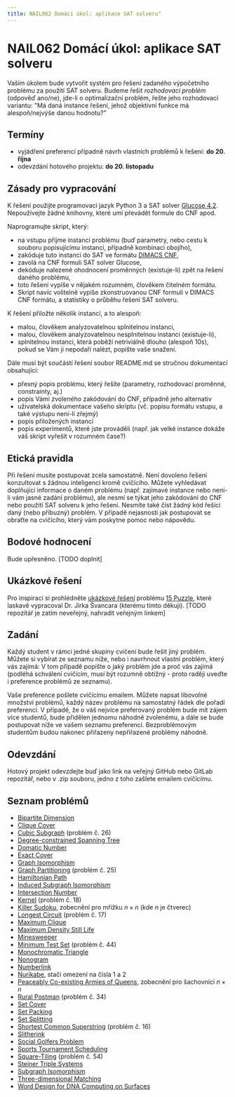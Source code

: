 ```yaml
---
title: NAIL062 Domácí úkol: aplikace SAT solveru"
---
```


# NAIL062 Domácí úkol: aplikace SAT solveru

Vaším úkolem bude vytvořit systém pro řešení zadaného výpočetního problému za použití SAT solveru. Budeme řešit *rozhodovací problém* (odpověď ano/ne), jde-li o optimalizační problém, řešte jeho rozhodovací variantu: "Má daná instance řešení, jehož objektivní funkce má alespoň/nejvýše danou hodnotu?" 

## Termíny

* vyjádření preferencí případně návrh vlastních problémů k řešení: **do 20. října**
* odevzdání hotového projektu: **do 20. listopadu**

## Zásady pro vypracování

K řešení použijte programovací jazyk Python 3 a SAT solver [Glucose 4.2](https://github.com/audemard/glucose/). Nepoužívejte žádné knihovny, které umí převádět formule do CNF apod.

Naprogramujte skript, který:

* na vstupu přijme instanci problému (buď parametry, nebo cestu k souboru popisujícímu instanci, případně kombinaci obojího),
* zakóduje tuto instanci do SAT ve formátu [DIMACS CNF](https://jix.github.io/varisat/manual/0.2.0/formats/dimacs.html),
* zavolá na CNF formuli SAT solver Glucose,
* dekóduje nalezené ohodnocení proměnných (existuje-li) zpět na řešení daného problému,
* toto řešení vypíše v nějakém rozumném, člověkem čitelném formátu.
* Skript navíc volitelně vypíše zkonstruovanou CNF formuli v DIMACS CNF formátu, a statistiky o průběhu řešení SAT solveru.

K řešení přiložte několik instancí, a to alespoň:

* malou, člověkem analyzovatelnou splnitelnou instanci,
* malou, člověkem analyzovatelnou nesplnitelnou instanci (existuje-li),
* splnitelnou instanci, která poběží netriviálně dlouho (alespoň 10s), pokud se Vám ji nepodaří nalézt, popište vaše snažení.

Dále musí být součástí řešení soubor README.md se stručnou dokumentací obsahující:

* přesný popis problému, který řešíte (parametry, rozhodovací proměnné, constrainty, aj.)
* popis Vámi zvoleného zakódování do CNF, případně jeho alternativ
* uživatelská dokumentace vašeho skriptu (vč. popisu formátu vstupu, a také výstupu není-li zřejmý)
* popis přiložených instancí
* popis experimentů, které jste prováděli (např. jak velké instance dokáže váš skript vyřešit v rozumném čase?)

## Etická pravidla

Při řešení musíte postupovat zcela samostatně. Není dovoleno řešení konzultovat s žádnou inteligencí kromě cvičícího. Můžete vyhledávat doplňující informace o daném problému (např. zajímavé instance nebo není-li vám jasné zadání problému), ale nesmí se týkat jeho zakódování do CNF nebo použití SAT solveru k jeho řešení. Nesmíte také číst žádný kód řešící daný (nebo příbuzný) problém. V případě nejasností jak postupovat se obraťte na cvičícího, který vám poskytne pomoc nebo nápovědu.

## Bodové hodnocení

Bude upřesněno. [TODO doplnit]

## Ukázkové řešení

Pro inspiraci si prohlédněte [ukázkové řešení](https://gitlab.mff.cuni.cz/svancaj/logika_SAT_example) problému [15 Puzzle](https://en.wikipedia.org/wiki/15_puzzle), které laskavě vypracoval Dr. Jirka Švancara (kterému tímto děkuji). [TODO repozitář je zatím neveřejný, nahradit veřejným linkem]

## Zadání

Každý student v rámci jedné skupiny cvičení bude řešit jiný problém. Můžete si vybírat ze seznamu níže, nebo i navrhnout vlastní problém, který vás zajímá: V tom případě popište o jaký problém jde a proč vás zajímá (podléhá schválení cvičícím, musí být rozumně obtížný - proto raději uveďte i preference problémů ze seznamu).

Vaše preference pošlete cvičícímu emailem. Můžete napsat libovolné množství problémů, každý název problému na samostatný řádek dle pořadí preferencí. V případě, že o váš nejvíce preferovaný problém bude mít zájem více studentů, bude přidělen jednomu náhodně zvolenému, a dále se bude postupovat níže ve vašem seznamu preferencí. Bezproblémovým studentům budou nakonec přiřazeny nepřiřazené problémy náhodně.

## Odevzdání

Hotový projekt odevzdejte buď jako link na veřejný GitHub nebo GitLab repozitář, nebo v .zip souboru, jedno z toho zašlete emailem cvičícímu.

## Seznam problémů

* [Bipartite Dimension](https://en.wikipedia.org/wiki/Bipartite_dimension)
* [Clique Cover](https://en.wikipedia.org/wiki/Clique_cover)
* [Cubic Subgraph](https://cgi.csc.liv.ac.uk/~ped/teachadmin/COMP202/annotated_np.html) (problém č. 26)
* [Degree-constrained Spanning Tree](https://en.wikipedia.org/wiki/Degree-constrained_spanning_tree)
* [Domatic Number](https://en.wikipedialorg/wiki/Domatic_number)
* [Exact Cover](https://en.wikipedia.org/wiki/Exact_cover)
* [Graph Isomorphism](https://en.wikipedia.org/wiki/Graph_isomorphism_problem)
* [Graph Partitioning](https://cgi.csc.liv.ac.uk/~ped/teachadmin/COMP202/annotated_np.html) (problém č. 25)
* [Hamiltonian Path](https://en.wikipedia.org/wiki/Hamiltonian_path_problem)
* [Induced Subgraph Isomorphism](https://en.wikipedia.org/wiki/Induced_subgraph_isomorphism_problem)
* [Intersection Number](https://en.wikipedia.org/wiki/Intersection_number_(graph_theory))
* [Kernel](https://cgi.csc.liv.ac.uk/~ped/teachadmin/COMP202/annotated_np.html) (problém č. 18)
* [Killer Sudoku](https://www.csplib.org/Problems/prob057/), zobecnění pro mřížku $n\times n$ (kde $n$ je čtverec)
* [Longest Circuit](https://cgi.csc.liv.ac.uk/~ped/teachadmin/COMP202/annotated_np.html) (problém č. 17)
* [Maximum Clique](https://www.csplib.org/Problems/prob074/)
* [Maximum Density Still Life](https://www.csplib.org/Problems/prob032/)
* [Minesweeper](https://en.wikipedia.org/wiki/Minesweeper_(video_game))
* [Minimum Test Set](https://cgi.csc.liv.ac.uk/~ped/teachadmin/COMP202/annotated_np.html) (problém č. 44)
* [Monochromatic Triangle](https://en.wikipedia.org/wiki/Monochromatic_triangle)
* [Nonogram](https://www.csplib.org/Problems/prob012/)
* [Numberlink](https://en.wikipedia.org/wiki/Numberlink)
* [Nurikabe](https://en.wikipedia.org/wiki/Nurikabe_(puzzle)), stačí omezení na čísla 1 a 2
* [Peaceably Co-existing Armies of Queens](https://www.csplib.org/Problems/prob110/), zobecnění pro šachovnici $n\times n$
* [Rural Postman](https://cgi.csc.liv.ac.uk/~ped/teachadmin/COMP202/annotated_np.html) (problém č. 34)
* [Set Cover](https://en.wikipedia.org/wiki/Set_cover_problem)
* [Set Packing](https://en.wikipedia.org/wiki/Set_packing)
* [Set Splitting](https://en.wikipedia.org/wiki/Set_splitting_problem)
* [Shortest Common Superstring](https://cgi.csc.liv.ac.uk/~ped/teachadmin/COMP202/annotated_np.html) (problém č. 16)
* [Slitherink](https://en.wikipedia.org/wiki/Slitherlink)
* [Social Golfers Problem](https://www.csplib.org/Problems/prob010/)
* [Sports Tournament Scheduling](https://www.csplib.org/Problems/prob026/)
* [Square-Tiling](https://cgi.csc.liv.ac.uk/~ped/teachadmin/COMP202/annotated_np.html) (problém č. 54)
* [Steiner Triple Systems](https://www.csplib.org/Problems/prob044/)
* [Subgraph Isomorphism](https://en.wikipedia.org/wiki/Subgraph_isomorphism_problem)
* [Three-dimensional Matching](https://en.wikipedia.org/wiki/3-dimensional_matching)
* [Word Design for DNA Computing on Surfaces](https://www.csplib.org/Problems/prob033/)
